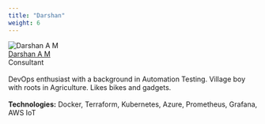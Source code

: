 ```yaml
---
title: "Darshan"
weight: 6
---
```

![Darshan A M](darshan.png.png)
<br/>
[Darshan A M](https://www.linkedin.com/in/darshan-a-m-a54484a3/)
<br/>
Consultant
<br/><br/>
DevOps enthusiast with a background in Automation Testing. Village boy with roots in Agriculture. Likes bikes and gadgets.
<br/><br/>
**Technologies:** Docker, Terraform, Kubernetes, Azure, Prometheus, Grafana, AWS IoT
